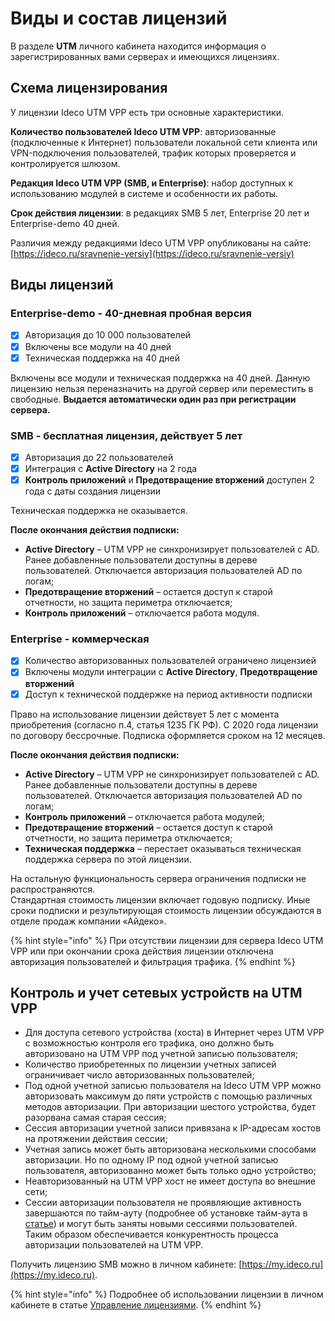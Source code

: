 # Виды и состав лицензий

В разделе **UTM** личного кабинета находится информация о зарегистрированных вами серверах и имеющихся лицензиях.

## Схема лицензирования

У лицензии Ideco UTM VPP есть три основные характеристики.

**Количество пользователей Ideco UTM VPP**: авторизованные (подключенные к Интернет) пользователи локальной сети клиента или VPN-подключения пользователей, трафик которых проверяется и контролируется шлюзом.

**Редакция Ideco UTM VPP (SMB, и Enterprise)**: набор доступных к использованию модулей в системе и особенности их работы.

**Срок действия лицензии**: в редакциях SMB 5 лет, Enterprise 20 лет и Enterprise-demo 40 дней.

Различия между редакциями Ideco UTM VPP опубликованы на сайте: [https://ideco.ru/sravnenie-versiy](https://ideco.ru/sravnenie-versiy)

## Виды лицензий

### Enterprise-demo - 40-дневная пробная версия

* [x] Авторизация до 10 000 пользователей
* [x] Включены все модули на 40 дней
* [x] Техническая поддержка на 40 дней

Включены все модули и техническая поддержка на 40 дней. Данную лицензию нельзя переназначить на другой сервер или переместить в свободные. **Выдается автоматически один раз при регистрации сервера.**

### SMB - бесплатная лицензия, действует 5 лет

* [x] Авторизация до 22 пользователей
* [x] Интеграция с **Active Directory** на 2 года
* [x] **Контроль приложений** и **Предотвращение вторжений** доступен 2 года с даты создания лицензии

Техническая поддержка не оказывается.

**После окончания действия подписки:**

* **Active Directory** – UTM VPP не синхронизирует пользователей с AD. Ранее добавленные пользователи доступны в дереве пользователей. Отключается авторизация пользователей AD по логам;
* **Предотвращение вторжений** – остается доступ к старой отчетности, но защита периметра отключается;
* **Контроль приложений** – отключается работа модуля.

### Enterprise - коммерческая

* [x] Количество авторизованных пользователей ограничено лицензией
* [x] Включены модули интеграции с **Active Directory**, **Предотвращение вторжений**
* [x] Доступ к технической поддержке на период активности подписки

Право на использование лицензии действует 5 лет с момента приобретения (согласно п.4, статья 1235 ГК РФ). С 2020 года лицензии по договору бессрочные. Подписка оформляется сроком на 12 месяцев.

**После окончания действия подписки:**

* **Active Directory** – UTM VPP не синхронизирует пользователей с AD. Ранее добавленные пользователи доступны в дереве пользователей. Отключается авторизация пользователей AD по логам;
* **Контроль приложений** – отключается работа модулей;
* **Предотвращение вторжений** – остается доступ к старой отчетности, но защита периметра отключается;
* **Техническая поддержка** – перестает оказываться техническая поддержка сервера по этой лицензии.

На остальную функциональность сервера ограничения подписки не распространяются.\
Стандартная стоимость лицензии включает годовую подписку. Иные сроки подписки и результирующая стоимость лицензии обсуждаются в отделе продаж компании «Айдеко».

{% hint style="info" %}
При отсутствии лицензии для сервера Ideco UTM VPP или при окончании срока действия лицензии отключена авторизация пользователей и фильтрация трафика.
{% endhint %}

## Контроль и учет сетевых устройств на UTM VPP

* Для доступа сетевого устройства (хоста) в Интернет через UTM VPP с возможностью контроля его трафика, оно должно быть авторизовано на UTM VPP под учетной записью пользователя;
* Количество приобретенных по лицензии учетных записей ограничивает число авторизованных пользователей;
* Под одной учетной записью пользователя на Ideco UTM VPP можно авторизовать максимум до пяти устройств с помощью различных методов авторизации. При авторизации шестого устройства, будет разорвана самая старая сессия;
* Сессия авторизации учетной записи привязана к IP-адресам хостов на протяжении действия сессии;
* Учетная запись может быть авторизована несколькими способами авторизации. Но по одному IP под одной учетной записью пользователя, авторизованно может быть только одно устройство;
* Неавторизованный на UTM VPP хост не имеет доступа во внешние сети;
* Сессии авторизации пользователя не проявляющие активность завершаются по тайм-ауту (подробнее об установке тайм-аута в [статье](broken-reference)) и могут быть заняты новыми сессиями пользователей. Таким образом обеспечивается конкурентность процесса авторизации пользователей на UTM VPP.

Получить лицензию SMB можно в личном кабинете: [https://my.ideco.ru](https://my.ideco.ru).

{% hint style="info" %} 
Подробнее об использовании лицензии в личном кабинете в статье [Управление лицензиями](../advanced-setting/server-management/binding-license.md).
{% endhint %}
